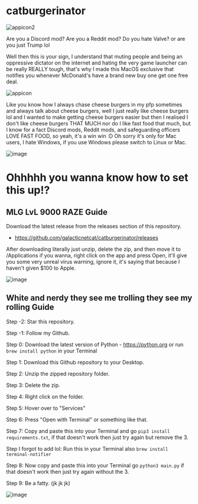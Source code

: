 # catburgerinator

![appicon2](https://github.com/user-attachments/assets/0bfce6bf-89b6-49bf-8767-391ddf64aadb)

Are you a Discord mod? Are you a Reddit mod? Do you hate Valve?
or are you just Trump lol

Well then this is your sign,
I understand that muting people and being an oppressive dictator on the internet and hating the very game launcher can be really REALLY tough, that's why I made this MacOS exclusive that notifies you whenever McDonald's have a brand new buy one get one free deal.

![appicon](https://github.com/user-attachments/assets/1877d967-10ed-4d76-91d4-5ca64085fd07)

Like you know how I always chase cheese burgers in my pfp sometimes and always talk about cheese burgers, well I just really like cheese burgers lol and I wanted to make getting cheese burgers easier but then I realised I don't like cheese burgers THAT MUCH nor do I like fast food that much, but I know for a fact Discord mods, Reddit mods, and safeguarding officers LOVE FAST FOOD, so yeah, it's a win win :D
Oh sorry it's only for Mac users, I hate Windows, if you use Windows please switch to Linux or Mac.

![image](https://github.com/user-attachments/assets/f16ae778-7348-4a12-89cf-fffc24572942)

# Ohhhhh you wanna know how to set this up!?

## MLG LvL 9000 RAZE Guide
Download the latest release from the releases section of this repository.
- https://github.com/galacticnetcat/catburgerinator/releases

After downloading literally just unzip, delete the zip, and then move it to /Applications if you wanna, right click on the app and press Open, it'll give you some very unreal virus warning, ignore it, it's saying that because I haven't given $100 to Apple.

![image](https://github.com/user-attachments/assets/cac7afd9-af14-440c-b0b7-faa4dfc73de6)

## White and nerdy they see me trolling they see my rolling Guide

Step -2: Star this repository.

Step -1: Follow my Github.

Step 0: Download the latest version of Python - https://python.org
or run ```brew install python``` in your Terminal

Step 1: Download this Github repository to your Desktop.

Step 2: Unzip the zipped repository folder.

Step 3: Delete the zip.

Step 4: Right click on the folder.

Step 5: Hover over to "Services"

Step 6: Press "Open with Terminal" or something like that.

Step 7: Copy and paste this into your Terminal and go ```pip3 install requirements.txt```, if that doesn't work then just try again but remove the 3.

Step I forgot to add lol: Run this in your Terminal also ```brew install terminal-notifier```

Step 8: Now copy and paste this into your Terminal go ```python3 main.py``` if that doesn't work then just try again without the 3.

Step 9: Be a fatty. (jk jk jk)

![image](https://github.com/user-attachments/assets/a4b32752-9506-44dd-810b-3786f3d32a38)

